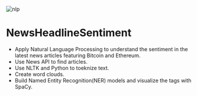 ![nlp](https://user-images.githubusercontent.com/65509367/106338145-4e918f00-6250-11eb-9c9a-e03faafe07cf.jpeg)

# NewsHeadlineSentiment
- Apply Natural Language Processing to understand the sentiment in the latest news articles featuring Bitcoin and Ethereum.
- Use News API to find articles.
- Use NLTK and Python to toeknize text.
- Create word clouds.
- Build Named Entity Recognition(NER) models and visualize the tags with SpaCy.
    
